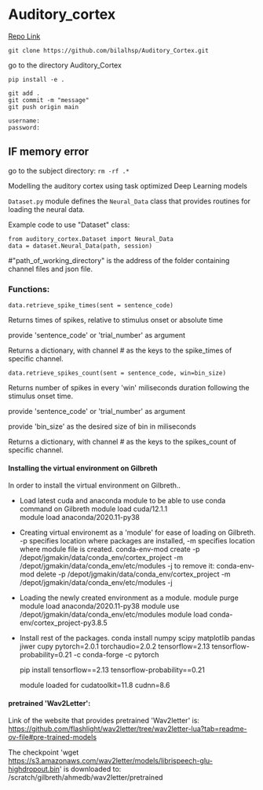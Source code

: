 # Auditory_cortex


[Repo Link](https://github.com/bilalhsp/Auditory_Cortex)

```git clone https://github.com/bilalhsp/Auditory_Cortex.git```

go to the directory Auditory_Cortex

```pip install -e .```

```
git add .
git commit -m "message"
git push origin main

username:
password:
```
## **IF memory error**
go to the subject directory:
```rm -rf .*```


Modelling the auditory cortex using task optimized Deep Learning models 

```Dataset.py``` module defines the ```Neural_Data``` class that provides routines for loading the neural data. 

Example code to use "Dataset" class:

```
from auditory_cortex.Dataset import Neural_Data
data = dataset.Neural_Data(path, session)
```

#"path_of_working_directory" is the address of the folder containing channel files and json file.

### Functions:

```data.retrieve_spike_times(sent = sentence_code)```

Returns times of spikes, relative to stimulus onset or absolute time

provide 'sentence_code' or 'trial_number' as argument

Returns a dictionary, with channel # as the keys to the spike_times of specific channel.

```data.retrieve_spikes_count(sent = sentence_code, win=bin_size)```

Returns number of spikes in every 'win' miliseconds duration following the stimulus onset time.

provide 'sentence_code' or 'trial_number' as argument

provide 'bin_size' as the desired size of bin in miliseconds

Returns a dictionary, with channel # as the keys to the spikes_count of specific channel.

#### Installing the virtual environment on Gilbreth
In order to install the virtual environment on Gilbreth..
- Load latest cuda and anaconda module to be able to use conda command on Gilbreth
    module load cuda/12.1.1     
    module load anaconda/2020.11-py38
- Creating virtual environemt as a 'module' for ease of loading on Gilbreth. -p specifies location where packages are installed, -m specifies location where module file is created.
    conda-env-mod create -p /depot/jgmakin/data/conda_env/cortex_project -m /depot/jgmakin/data/conda_env/etc/modules -j 
to remove it:
    conda-env-mod delete -p /depot/jgmakin/data/conda_env/cortex_project -m /depot/jgmakin/data/conda_env/etc/modules -j

- Loading the newly created environment as a module.
    module purge
    module load anaconda/2020.11-py38
    module use /depot/jgmakin/data/conda_env/etc/modules
    module load conda-env/cortex_project-py3.8.5
- Install rest of the packages.
    conda install numpy scipy matplotlib pandas jiwer cupy pytorch=2.0.1 torchaudio=2.0.2 tensorflow=2.13 tensorflow-probability=0.21 -c conda-forge -c pytorch
    
    pip install tensorflow==2.13 tensorflow-probability==0.21
    
    
    module loaded for cudatoolkit=11.8 cudnn=8.6



#### pretrained 'Wav2Letter':
Link of the website that provides pretrained 'Wav2letter' is: https://github.com/flashlight/wav2letter/tree/wav2letter-lua?tab=readme-ov-file#pre-trained-models

The checkpoint 'wget https://s3.amazonaws.com/wav2letter/models/librispeech-glu-highdropout.bin' is downloaded to: /scratch/gilbreth/ahmedb/wav2letter/pretrained

